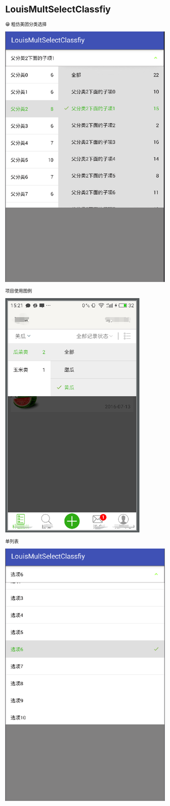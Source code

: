 # LouisMultSelectClassfiy
:grin: 粗仿美团分类选择


![image](https://github.com/louisgeek/LouisMultSelectClassfiy/blob/master/screenshots/pic.png)


项目使用图例

![image](https://github.com/louisgeek/LouisMultSelectClassfiy/blob/master/screenshots/pic2.png)


单列表
 

![image](https://github.com/louisgeek/LouisMultSelectClassfiy/blob/master/screenshots/pic3.png)